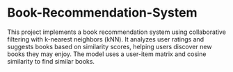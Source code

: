 # Book-Recommendation-System
This project implements a book recommendation system using collaborative filtering with k-nearest neighbors (kNN). It analyzes user ratings and suggests books based on similarity scores, helping users discover new books they may enjoy. The model uses a user-item matrix and cosine similarity to find similar books.
